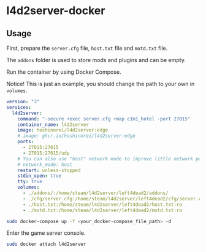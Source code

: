 # l4d2server-docker

## Usage

First, prepare the `server.cfg` file, `host.txt` file and `motd.txt` file.

The `addons` folder is used to store mods and plugins and can be empty.

Run the container by using Docker Compose.

Notice! This is just an example, you should change the path to your own in `volumes`.

```yml
version: "3"
services:
  l4d2server:
    command: "-secure +exec server.cfg +map c1m1_hotel -port 27015"
    container_name: l4d2server
    image: hoshinorei/l4d2server:edge
    # image: ghcr.io/hoshinorei/l4d2server:edge
    ports:
      - 27015:27015
      - 27015:27015/udp
    # You can also use "host" network mode to improve little network performance.
    # network_mode: host
    restart: unless-stopped
    stdin_open: true
    tty: true
    volumes:
      - ./addons/:/home/steam/l4d2server/left4dead2/addons/
      - ./cfg/server.cfg:/home/steam/l4d2server/left4dead2/cfg/server.cfg:ro
      - ./host.txt:/home/steam/l4d2server/left4dead2/host.txt:ro
      - ./motd.txt:/home/steam/l4d2server/left4dead2/motd.txt:ro
```

```bash
sudo docker-compose up -f <your_docker-compose_file_path> -d
```

Enter the game server console.

```bash
sudo docker attach l4d2server
```
